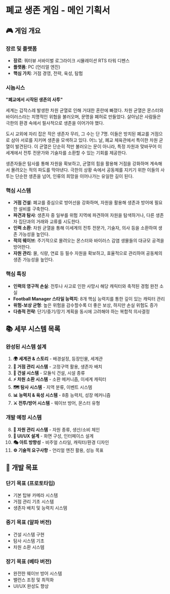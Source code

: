 # 폐교 생존 게임 - 메인 기획서

## 🎮 게임 개요

### 장르 및 플랫폼
- **장르**: 쿼터뷰 서바이벌 로그라이크 시뮬레이션 RTS 타워 디펜스
- **플랫폼**: PC (언리얼 엔진)
- **핵심 가치**: 거점 경영, 전략, 육성, 탐험

### 시놉시스
**"폐교에서 시작된 생존의 사투"**

세계는 갑작스레 발생한 차원 균열로 인해 거대한 혼란에 빠졌다. 차원 균열은 몬스터와 바이러스라는 치명적인 위협을 불러오며, 문명을 폐허로 만들었다. 살아남은 사람들은 극한의 환경 속에서 필사적으로 생존을 이어가야 했다.

도시 교외에 자리 잡은 작은 생존자 무리, 그 수는 단 7명. 이들은 방치된 폐교를 거점으로 삼아 서로를 지키며 생존을 모색하고 있다. 어느 날, 폐교 체육관에서 특이한 차원 균열이 발견된다. 이 균열은 단순히 적만 불러오는 문이 아니라, 특정 자원과 맞바꾸어 이세계에서 전투 전문가와 기술자를 소환할 수 있는 기회를 제공한다.

생존자들은 탐사를 통해 자원을 확보하고, 균열의 힘을 활용해 거점을 강화하며 계속해서 몰려오는 적의 파도를 막아낸다. 극한의 상황 속에서 공동체를 지키기 위한 이들의 사투는 단순한 생존을 넘어, 인류의 희망을 이어나가는 유일한 길이 된다.

### 핵심 시스템
- **거점 건설**: 폐교를 중심으로 방어선을 강화하며, 자원을 활용해 생존과 방어에 필요한 설비를 구축한다.
- **파견과 탐사**: 생존자 중 일부를 위험 지역에 파견하여 자원을 탐색하거나, 다른 생존자 집단과의 거래와 교류를 시도한다.
- **인력 소환**: 차원 균열을 통해 이세계의 전투 전문가, 기술자, 의사 등을 소환하여 생존 가능성을 높인다.
- **적의 웨이브**: 주기적으로 몰려오는 몬스터와 바이러스 감염 생물들의 대규모 공격을 방어한다.
- **자원 관리**: 물, 식량, 연료 등 필수 자원을 확보하고, 효율적으로 관리하여 공동체의 생존 가능성을 높인다.

### 핵심 특징
- **인력의 영구적 손실**: 전투나 사고로 인한 사망시 해당 캐릭터와 축적된 경험 완전 소실
- **Football Manager 스타일 능력치**: 8개 핵심 능력치를 통한 깊이 있는 캐릭터 관리
- **위험-보상 균형**: 높은 위험을 감수할수록 더 좋은 보상, 하지만 손실 위험도 증가
- **다층적 전략**: 단기/중기/장기 계획을 동시에 고려해야 하는 복합적 의사결정

## 📚 세부 시스템 목록

### 완성된 시스템 설계
1. **🌍 세계관 & 스토리** - 배경설정, 등장인물, 세계관
2. **🏫 거점 관리 시스템** - 고정구역 활용, 생존자 배치
3. **🔨 건설 시스템** - 모듈식 건설, 시설 종류
4. **⚡ 차원 소환 시스템** - 소환 메커니즘, 이세계 캐릭터
5. **🗺️ 탐사 시스템** - 지역 분류, 이벤트 시스템
6. **📊 능력치 & 육성 시스템** - 8종 능력치, 성장 메커니즘
7. **⚔️ 전투/방어 시스템** - 웨이브 방어, 몬스터 유형

### 개발 예정 시스템
8. **🔧 자원 관리 시스템** - 자원 종류, 생산/소비 체인
9. **🎨 UI/UX 설계** - 화면 구성, 인터페이스 설계
10. **🎭 아트 방향성** - 비주얼 스타일, 캐릭터/환경 디자인
11. **⚙️ 기술적 요구사항** - 언리얼 엔진 활용, 성능 목표

## 🎯 개발 목표

### 단기 목표 (프로토타입)
- 기본 탑뷰 카메라 시스템
- 거점 관리 기초 시스템
- 생존자 배치 및 능력치 시스템

### 중기 목표 (알파 버전)
- 건설 시스템 구현
- 탐사 시스템 기초
- 차원 소환 시스템

### 장기 목표 (베타 버전)
- 완전한 웨이브 방어 시스템
- 밸런스 조정 및 최적화
- UI/UX 완성도 향상